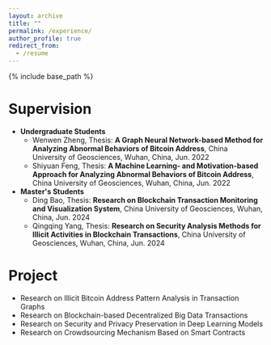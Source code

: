 ```yaml
---
layout: archive
title: ""
permalink: /experience/
author_profile: true
redirect_from:
  - /resume
---
```


{% include base_path %}

# Supervision

* **Undergraduate Students**
  * Wenwen Zheng, Thesis: **A Graph Neural Network-based Method for Analyzing Abnormal Behaviors of Bitcoin Address**, China University of Geosciences, Wuhan, China, Jun. 2022
  * Shiyuan Feng, Thesis: **A Machine Learning- and Motivation-based Approach for Analyzing Abnormal Behaviors of Bitcoin Address**, China University of Geosciences, Wuhan, China, Jun. 2022
* **Master's Students**
  * Ding Bao, Thesis: **Research on Blockchain Transaction Monitoring and Visualization System**, China University of Geosciences, Wuhan, China, Jun. 2024
  * Qingqing Yang, Thesis: **Research on Security Analysis Methods for Illicit Activities in Blockchain Transactions**, China University of Geosciences, Wuhan, China, Jun. 2024
 

# Project

* Research on Illicit Bitcoin Address Pattern Analysis in Transaction Graphs<br /> 
* Research on Blockchain-based Decentralized Big Data Transactions<br /> 
* Research on Security and Privacy Preservation in Deep Learning Models <br /> 
* Research on Crowdsourcing Mechanism Based on Smart Contracts 

<!-- # Intership -->


  
